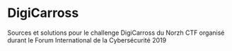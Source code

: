 # DigiCarross
Sources et solutions pour le challenge DigiCarross du Norzh CTF organisé durant le Forum International de la Cybersécurité 2019
